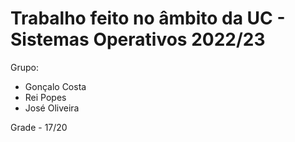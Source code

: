 # Trabalho feito no âmbito da UC - Sistemas Operativos 2022/23

Grupo:

- Gonçalo Costa
- Rei Popes
- José Oliveira

Grade - 17/20
